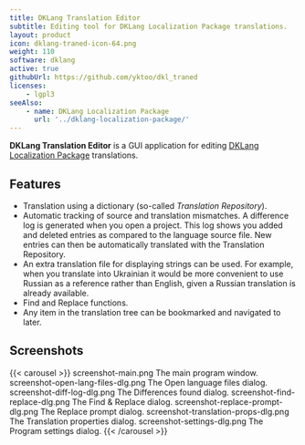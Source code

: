```yaml
---
title: DKLang Translation Editor
subtitle: Editing tool for DKLang Localization Package translations.
layout: product
icon: dklang-traned-icon-64.png
weight: 110
software: dklang
active: true
githubUrl: https://github.com/yktoo/dkl_traned
licenses:
    - lgpl3
seeAlso:
    - name: DKLang Localization Package
      url: '../dklang-localization-package/'
---
```


**DKLang Translation Editor** is a GUI application for editing [DKLang Localization Package](/software/dklang-localization-package) translations.

## Features

* Translation using a dictionary (so-called *Translation Repository*).
* Automatic tracking of source and translation mismatches. A difference log is generated when you open a project. This log shows you added and deleted entries as compared to the language source file. New entries can then be automatically translated with the Translation Repository.
* An extra translation file for displaying strings can be used. For example, when you translate into Ukrainian it would be more convenient to use Russian as a reference rather than English, given a Russian translation is already available.
* Find and Replace functions.
* Any item in the translation tree can be bookmarked and navigated to later.

## Screenshots

{{< carousel >}}
    screenshot-main.png                  The main program window.
    screenshot-open-lang-files-dlg.png   The Open language files dialog.
    screenshot-diff-log-dlg.png          The Differences found dialog.
    screenshot-find-replace-dlg.png      The Find & Replace dialog.
    screenshot-replace-prompt-dlg.png    The Replace prompt dialog.
    screenshot-translation-props-dlg.png The Translation properties dialog.
    screenshot-settings-dlg.png          The Program settings dialog.
{{< /carousel >}}
